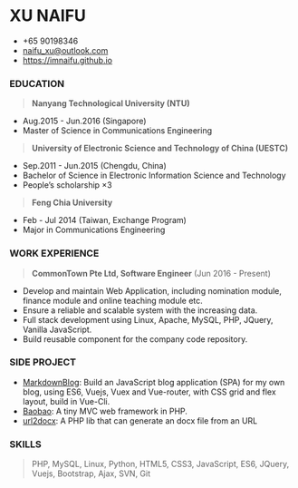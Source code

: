 # XU NAIFU
> 
- +65 90198346 
- naifu_xu@outlook.com
- https://imnaifu.github.io

### EDUCATION
> **Nanyang Technological University (NTU)**  
- Aug.2015 - Jun.2016 (Singapore)   
- Master of Science in Communications Engineering 

> **University of Electronic Science and Technology of China (UESTC)** 
- Sep.2011 - Jun.2015 (Chengdu, China)   
- Bachelor of Science in Electronic Information Science and Technology 
- People’s scholarship ×3

> **Feng Chia University** 
- Feb - Jul 2014 (Taiwan, Exchange Program)   
- Major in Communications Engineering

### WORK EXPERIENCE

> **CommonTown Pte Ltd, Software Engineer** (Jun 2016 - Present) 
- Develop and maintain Web Application, including nomination module, finance module and online teaching module etc.
- Ensure a reliable and scalable system with the increasing data.
- Full stack development using Linux, Apache, MySQL, PHP, JQuery, Vanilla JavaScript.
- Build reusable component for the company code repository.

### SIDE PROJECT
> 
- [MarkdownBlog](https://github.com/imnaifu/MarkdownBlog): 
Build an JavaScript blog application (SPA) for my own blog, using ES6, Vuejs, Vuex and Vue-router, with CSS grid and flex layout, build in Vue-Cli.
- [Baobao](https://packagist.org/packages/imnaifu/baobao): A tiny MVC web framework in PHP.
- [url2docx](https://github.com/imnaifu/url2docx): A PHP lib that can generate an docx file from an URL

### SKILLS 
> PHP, MySQL, Linux, Python, HTML5, CSS3, JavaScript, ES6, JQuery, Vuejs, Bootstrap, Ajax, SVN, Git   


